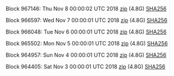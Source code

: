 Block 967146: Thu Nov  8 00:00:02 UTC 2018 [zip](https://dash-bootstrap.ams3.digitaloceanspaces.com/mainnet/2018-11-08/bootstrap.dat.zip) (4.8G) [SHA256](https://dash-bootstrap.ams3.digitaloceanspaces.com/mainnet/2018-11-08/sha256.txt)

Block 966597: Wed Nov  7 00:00:01 UTC 2018 [zip](https://dash-bootstrap.ams3.digitaloceanspaces.com/mainnet/2018-11-07/bootstrap.dat.zip) (4.8G) [SHA256](https://dash-bootstrap.ams3.digitaloceanspaces.com/mainnet/2018-11-07/sha256.txt)

Block 966048: Tue Nov  6 00:00:01 UTC 2018 [zip](https://dash-bootstrap.ams3.digitaloceanspaces.com/mainnet/2018-11-06/bootstrap.dat.zip) (4.8G) [SHA256](https://dash-bootstrap.ams3.digitaloceanspaces.com/mainnet/2018-11-06/sha256.txt)

Block 965502: Mon Nov  5 00:00:01 UTC 2018 [zip](https://dash-bootstrap.ams3.digitaloceanspaces.com/mainnet/2018-11-05/bootstrap.dat.zip) (4.8G) [SHA256](https://dash-bootstrap.ams3.digitaloceanspaces.com/mainnet/2018-11-05/sha256.txt)

Block 964957: Sun Nov  4 00:00:01 UTC 2018 [zip](https://dash-bootstrap.ams3.digitaloceanspaces.com/mainnet/2018-11-04/bootstrap.dat.zip) (4.8G) [SHA256](https://dash-bootstrap.ams3.digitaloceanspaces.com/mainnet/2018-11-04/sha256.txt)

Block 964405: Sat Nov  3 00:00:01 UTC 2018 [zip](https://dash-bootstrap.ams3.digitaloceanspaces.com/mainnet/2018-11-03/bootstrap.dat.zip) (4.8G) [SHA256](https://dash-bootstrap.ams3.digitaloceanspaces.com/mainnet/2018-11-03/sha256.txt)
